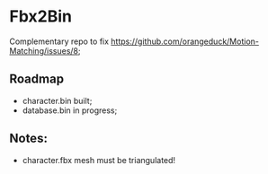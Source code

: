 # Fbx2Bin

Complementary repo to fix https://github.com/orangeduck/Motion-Matching/issues/8;

## Roadmap

* character.bin built;
* database.bin in progress;

## Notes:

* character.fbx mesh must be triangulated!
